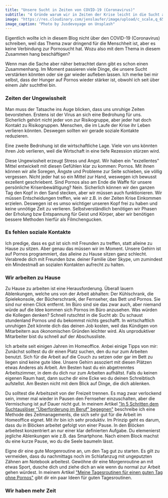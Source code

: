 ```yaml
---
title: "Unsere Sucht in Zeiten von COVID-19 (Coronavirus)"
subtitle: "4 Gründe warum wir in Zeiten der Krise leicht in die Sucht abrutschten könnten"
image: "https://res.cloudinary.com/jenslaufer/image/upload/c_scale,q_65,w_800/v1585547883/jusdevoyage-JIlFFKaGjWA-unsplash.jpg"
image_caption: "Photo by Jusdevoyage on Unsplash"
---
```


Eigentlich wollte ich in diesem Blog nicht über den COVID-19 (Coronavirus) schreiben, weil das Thema zwar dringend für die Menschheit ist, aber es keine Verbindung zur Pornosucht hat. Wozu also mit dem Thema in diesem Zusammen hang beschäftigen?

Wenn man die Sache aber näher betrachtet dann gibt es schon einen Zusammenhang. Im Moment passieren viele Dinge, die unsere Sucht verstärken könnten oder sie gar wieder aufleben lassen. Ich merke bei mir selbst, dass der Hunger auf Pornos wieder stärker ist, obwohl ich seit über einem Jahr suchtfrei bin.

### Zeiten der Ungewissheit

Man muss der Tatsache ins Auge blicken, dass uns unruhige Zeiten bevorstehen. Erstens ist der Virus an sich eine Bedrohung für uns. Sicherlich gehört nicht jeder von zur Risikogruppe, aber jeder hat doch Kontakt zu Risikogruppen. Menschen, die im Laufe der Krise ihr Leben verlieren könnten. Deswegen sollten wir gerade soziale Kontakte reduzieren.

Eine zweite Bedrohung ist die wirtschaftliche Lage. Viele von uns könnten ihren Job verlieren, weil die Wirtschaft in eine tiefe Rezession stürzen wird.

Diese Ungewissheit erzeugt Stress und Angst. Wir haben ein "exzellentes" Mittel entwickelt mit diesen Gefühlen klar zu kommen: Pornos. Mit ihnen können wir alle Soregen, Ängste und Probleme zur Seite schieben, sie völlig vergessen.
Nicht jeder hat so ein Mittel zur Hand, weswegen ich bewusst exzellent geschriebent. Sind Pornos
also am Ende die Waffe für unsere persönliche Krisenbewältigung? Nein. Sicherlich können wir den ganzen Tag den Kopf in den Sand stecken, aber wir müssen auch funktionieren. Wir müssen Entscheidungen treffen, wie wir z.B. in der Zeiten Krise Einkommen erzielen. Deswegen ist es umso wichtiger unseren Kopf frei zu haben und keine unnötige Zeit zu verlieren. Selbstverständlich benötigen wir Phasen der Erholung bzw Entspannung für Geist und Körper, aber wir benötigen bessere Methoden hierfür als Filmchengucken.

### Es fehlen soziale Kontakte

Ich predige, dass es gut ist sich mit Freunden zu treffen, statt alleine zu Hause zu sitzen. Aber genau das müssen wir im Moment. Unsere Gehirn ist auf Pornos programmiert, das alleine zu Hause sitzen ganz schlecht. Verabrede dich mit Freunden bzw. deiner Familie über Skype, um zumindest ein Mindestmaß an sozialen Kontakten aufrecht zu halten.


### Wir arbeiten zu Hause

Zu Hause zu arbeiten ist eine Herausforderung. Überall lauern Ablenkungen, welche uns von der Arbeit abhalten: Der Kühlschrank, die Spielekonsole, der Bücherschrank, der Fernseher, das Bett und Pornos. Sie sind nur einen Click entfernt. Im Büro sind sie das zwar auch, aber niemand würde auf die Idee kommen sich Pornos im Büro anzusehen. Was würden die Kollegen denken? Schnell rutschtst in die Sucht ab: Du schaust stundenland Pornos und du bekommst nichts geschafft. In wirtschaftlich unruhigen Zeit könnte dich das deinen Job kosten, weil das Kündigen von Mitarbeitern aus ökonomischen Gründen leichter wird. Als unproduktiver Mitarbeiter bist du schnell auf der Abschussliste.

Ich arbeite seit einigen Jahren im Homeoffice. Anbei einige Tipps von mir: Zunächst solltest du dir einen Platz suchen, den du nur zum Arbeiten benutzt. Sich für die Arbeit auf die Couch zu setzen oder gar im Bett zu liegen sind keine gute Idee. Unsere Gehirn assoziert mit diesen Plätzen etwas Anderes als Arbeit. Am Besten hast du ein abgetrenntes Arbeitszimmer, in dem du dich nur zum Arbeiten aufhältst. Falls du keinen eigenen Raum hast, dann suche dir eine Ecke wo du deinen Schreibtisch aufstellst. Am Besten nicht mit dem Blick auf Dinge, die dich ablenken. 

Du solltest die Arbeitszeit von der Freizeit trennen. Es mag zwar verlockend sein, immer mal wieder in Pausen den Fernseher einzuschalten, aber die Vermischung ist auf Dauer nicht gut. In meinem Artikel ["In 5 Schritten dem Suchtauslöser "Überforderung im Beruf" begegnen"](/blog/2020-02-03-In_5_schritten_dem_suchtausloeser_ueberforderung_im_beruf_begegnen) beschreibe ich eine Methode des Zeitmanagements, die sich sehr gut für die Arbeit im Homeoffice eignet. Mit ihr bin ich sehr produktiv. Im Prinzip geht es darum, dass du in Blöcken arbeitet gefolgt von einer Pause.
In den Blöcken arbeitest konzentriert an nur einer klar definierten Aufgabe. Du elemenierst jegliche Ablenkungen wie z.B. das Smartphone. Nach einem Block machst du eine kurze Pause, wo du die Seele baumeln lässt.

Eigne dir eine gute Morgenroutine an, um den Tag gut zu starten. Es gilt zu vermeiden, dass du nachmittags noch im Schlafanzug mit ungeputzten Zähnen am Notebook arbeitest. Gewöhne dir eine Morgenroutine an mit etwas Sport, dusche dich und ziehe dich an wie wenn du normal zur Arbeit gehen würdest. In meinem Artikel ["Meine Tagesroutinen für einen guten Tag ohne Pornos"](/blog/meine_tagesroutinen_fuer_einen_guten_tag_ohne_pornos.html) gibt dir ein paar Ideen für guten Tagesroutinen.


### Wir haben mehr Zeit